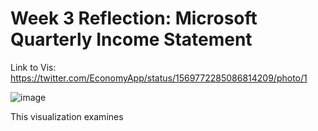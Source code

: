 # Week 3 Reflection: Microsoft Quarterly Income Statement

Link to Vis: https://twitter.com/EconomyApp/status/1569772285086814209/photo/1

![image](https://github.com/BradyA25/reflections/assets/156399490/ba57f5b9-09b4-41cc-9f81-b464aef540de)




This visualization examines 
